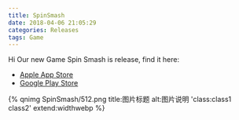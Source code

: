 ```yaml
---
title: SpinSmash
date: 2018-04-06 21:05:29
categories: Releases
tags: Game
---
```


Hi Our new Game Spin Smash is release, find it here:
* [Apple App Store](https://itunes.apple.com/cn/app/id1365367355)
* [Google Play Store](https://play.google.com/store/apps/details?id=com.BreakSymmetry.SpinSmash)

<!-- {% qnimg SpinSmash/512.png title:图片标题 alt:图片说明 'class:class1 class2' extend:?imageView2/2/w/600 %} -->
{% qnimg SpinSmash/512.png title:图片标题 alt:图片说明 'class:class1 class2' extend:widthwebp %}
